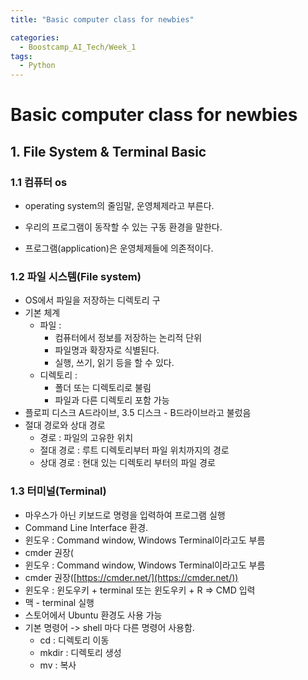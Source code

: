 ```yaml
---
title: "Basic computer class for newbies"

categories:
  - Boostcamp_AI_Tech/Week_1
tags:
  - Python
---
```

  
# Basic computer class for newbies

## 1. File System & Terminal Basic

### 1.1 컴퓨터 os

- operating system의 줄임말, 운영체제라고 부른다.
- 우리의 프로그램이 동작할 수 있는 구동 환경을 말한다.

- 프로그램(application)은 운영체제들에 의존적이다.


### 1.2 파일 시스템(File system)

- OS에서 파일을 저장하는 디렉토리 구
- 기본 체계
  - 파일 :
    - 컴퓨터에서 정보를 저장하는 논리적 단위
    - 파일명과 확장자로 식별된다.
    - 실행, 쓰기, 읽기 등을 할 수 있다.
  - 디렉토리 :
    - 폴더 또는 디렉토리로 불림
    - 파일과 다른 디렉토리 포함 가능
- 플로피 디스크 A드라이브, 3.5 디스크 - B드라이브라고 불렀음
- 절대 경로와 상대 경로
  - 경로 : 파일의 고유한 위치
  - 절대 경로 : 루트 디렉토리부터 파일 위치까지의 경로
  - 상대 경로 : 현대 있는 디렉토리 부터의 파일 경로


### 1.3 터미널(Terminal)

- 마우스가 아닌 키보드로 명령을 입력하여 프로그램 실행
- Command Line Interface 환경.
- 윈도우 : Command window, Windows Terminal이라고도 부름
- cmder 권장(
- 윈도우 : Command window, Windows Terminal이라고도 부름
- cmder 권장([https://cmder.net/](https://cmder.net/))
- 윈도우 : 윈도우키 + terminal 또는 윈도우키 + R => CMD 입력
- 맥 - terminal 실행
- 스토어에서 Ubuntu 환경도 사용 가능
- 기본 명령어 -> shell 마다 다른 명령어 사용함.
  - cd : 디렉토리 이동
  - mkdir : 디렉토리 생성
  - mv : 복사

